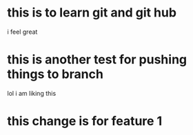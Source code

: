 # this is to learn git and git hub <br>
i feel  great 

# this is another test for pushing things to branch
lol i am liking this 

# this change is for feature 1 
